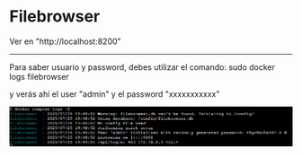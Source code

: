 # Filebrowser

Ver en "http://localhost:8200"

------------------------------
Para saber usuario y password, debes utilizar el comando: sudo docker logs filebrowser

y verás ahí el user "admin" y el password "xxxxxxxxxxx"

![Alt text](https://github.com/jmlcas/filebrowser/blob/main/Screenshot_1.png)


